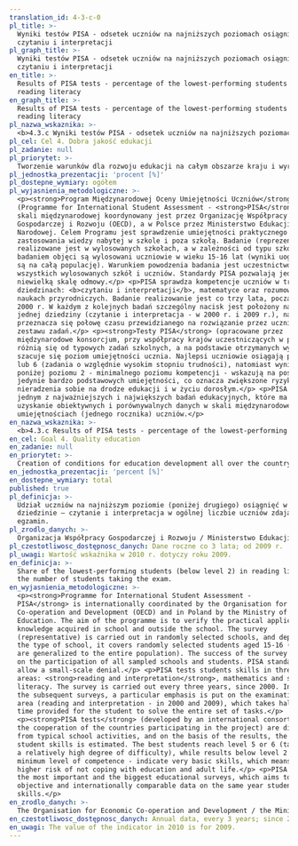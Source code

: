 ```yaml
---
translation_id: 4-3-c-0
pl_title: >-
  Wyniki testów PISA - odsetek uczniów na najniższych poziomach osiągnięć w
  czytaniu i interpretacji
pl_graph_title: >-
  Wyniki testów PISA - odsetek uczniów na najniższych poziomach osiągnięć w
  czytaniu i interpretacji
en_title: >-
  Results of PISA tests - percentage of the lowest-performing students in
  reading literacy
en_graph_title: >-
  Results of PISA tests - percentage of the lowest-performing students in
  reading literacy
pl_nazwa_wskaznika: >-
  <b>4.3.c Wyniki testów PISA - odsetek uczniów na najniższych poziomach osiągnięć w czytaniu i interpretacji</b>
pl_cel: Cel 4. Dobra jakość edukacji
pl_zadanie: null
pl_priorytet: >-
  Tworzenie warunków dla rozwoju edukacji na całym obszarze kraju i wyrównywanie szans edukacyjnych
pl_jednostka_prezentacji: 'procent [%]'
pl_dostepne_wymiary: ogółem
pl_wyjasnienia_metodologiczne: >-
  <p><strong>Program Międzynarodowej Oceny Umiejętności Uczniów</strong>
  (Programme for International Student Assessment - <strong>PISA</strong>) w
  skali międzynarodowej koordynowany jest przez Organizację Współpracy
  Gospodarczej i Rozwoju (OECD), a w Polsce przez Ministerstwo Edukacji
  Narodowej. Celem Programu jest sprawdzenie umiejętności praktycznego
  zastosowania wiedzy nabytej w szkole i poza szkołą. Badanie (reprezentacyjne)
  realizowane jest w wylosowanych szkołach, a w zależności od typu szkoły,
  badaniem objęci są wylosowani uczniowie w wieku 15-16 lat (wyniki uogólniane
  są na całą populację). Warunkiem powodzenia badania jest uczestnictwo w nim
  wszystkich wylosowanych szkół i uczniów. Standardy PISA pozwalają jedynie na
  niewielką skalę odmowy.</p> <p>PISA sprawdza kompetencje uczniów w trzech
  dziedzinach: <b>czytaniu i interpretacji</b>, matematyce oraz rozumowaniu w
  naukach przyrodniczych. Badanie realizowanie jest co trzy lata, począwszy od
  2000 r. W każdym z kolejnych badań szczególny nacisk jest położony na zbadanie
  jednej dziedziny (czytanie i interpretacja - w 2000 r. i 2009 r.), na którą
  przeznacza się połowę czasu przewidzianego na rozwiązanie przez ucznia całego
  zestawu zadań.</p> <p><strong>Testy PISA</strong> (opracowane przez
  międzynarodowe konsorcjum, przy współpracy krajów uczestniczących w projekcie)
  różnią się od typowych zadań szkolnych, a na podstawie otrzymanych wyników
  szacuje się poziom umiejętności ucznia. Najlepsi uczniowie osiągają poziom 5
  lub 6 (zadania o względnie wysokim stopniu trudności), natomiast wyniki
  poniżej poziomu 2 - minimalnego poziomu kompetencji - wskazują na posiadanie
  jedynie bardzo podstawowych umiejętności, co oznacza zwiększone ryzyko
  nieradzenia sobie na drodze edukacji i w życiu dorosłym.</p> <p>PISA jest
  jednym z najważniejszych i największych badań edukacyjnych, które ma na celu
  uzyskanie obiektywnych i porównywalnych danych w skali międzynarodowej o
  umiejętnościach (jednego rocznika) uczniów.</p>
en_nazwa_wskaznika: >-
  <b>4.3.c Results of PISA tests - percentage of the lowest-performing students in reading literacy</b>
en_cel: Goal 4. Quality education
en_zadanie: null
en_priorytet: >-
  Creation of conditions for education development all over the country and equalization of educational opportunities
en_jednostka_prezentacji: 'percent [%]'
en_dostepne_wymiary: total
published: true
pl_definicja: >-
  Udział uczniów na najniższym poziomie (poniżej drugiego) osiągnięć w
  dziedzinie – czytanie i interpretacja w ogólnej liczbie uczniów zdających
  egzamin.
pl_zrodlo_danych: >-
  Organizacja Współpracy Gospodarczej i Rozwoju / Ministerstwo Edukacji Narodowej
pl_czestotliwosc_dostępnosc_danych: Dane roczne co 3 lata; od 2009 r.
pl_uwagi: Wartość wskaźnika w 2010 r. dotyczy roku 2009.
en_definicja: >-
  Share of the lowest-performing students (below level 2) in reading literacy in
  the number of students taking the exam.
en_wyjasnienia_metodologiczne: >-
  <p><strong>Programme for International Student Assessment -
  PISA</strong> is internationally coordinated by the Organisation for Economic
  Co-operation and Development (OECD) and in Poland by the Ministry of National
  Education. The aim of the programme is to verify the practical application of
  knowledge acquired in school and outside the school. The survey
  (representative) is carried out in randomly selected schools, and depending on
  the type of school, it covers randomly selected students aged 15-16 (results
  are generalized to the entire population). The success of the survey depends
  on the participation of all sampled schools and students. PISA standards only
  allow a small-scale denial.</p> <p>PISA tests students skills in three subject
  areas: <strong>reading and interpretation</strong>, mathematics and scientific
  literacy. The survey is carried out every three years, since 2000. In each of
  the subsequent surveys, a particular emphasis is put on the examination of one
  area (reading and interpretation - in 2000 and 2009), which takes half of the
  time provided for the student to solve the entire set of tasks.</p>
  <p><strong>PISA tests</strong> (developed by an international consortium, with
  the cooperation of the countries participating in the project) are different
  from typical school activities, and on the basis of the results, the level of
  student skills is estimated. The best students reach level 5 or 6 (tasks with
  a relatively high degree of difficulty), while results below level 2 - a
  minimum level of competence - indicate very basic skills, which means an
  higher risk of not coping with education and adult life.</p> <p>PISA is one of
  the most important and the biggest educational surveys, which aims to provide
  objective and internationally comparable data on the same year students'
  skills.</p>
en_zrodlo_danych: >-
  The Organisation for Economic Co-operation and Development / the Ministry of Education
en_czestotliwosc_dostępnosc_danych: Annual data, every 3 years; since 2009
en_uwagi: The value of the indicator in 2010 is for 2009.
---
```

